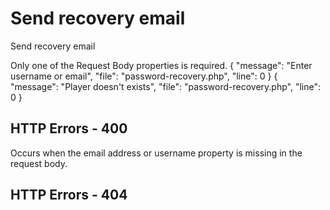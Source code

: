 # Send recovery email

<highlight>Send recovery email</highlight>

<note title="Request Body">
	Only one of the Request Body properties is required.
</note>

<api-endpoint openapi-path="./../../data.yaml" endpoint="/password-recovery" method="POST">
	<response type="400">
		<sample lang="JSON">
			{
				"message": "Enter username or email",
				"file": "password-recovery.php",
				"line": 0
			}
		</sample>
	</response>
	<response type="404">
		<sample lang="JSON">
			{
				"message": "Player doesn't exists",
				"file": "password-recovery.php",
				"line": 0
			}
		</sample>
	</response>
</api-endpoint>

## HTTP Errors - 400
<deflist collapsible="false">
	<def title="Enter username or email">
		Occurs when the email address or username property is missing in the request body.
	</def>
</deflist>

## HTTP Errors - 404
<deflist collapsible="false">
	<include from="error.md" element-id="pde"/>
</deflist>